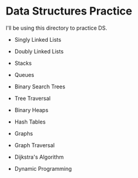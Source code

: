 # Data Structures Practice

I'll be using this directory to practice DS.

- Singly Linked Lists
- Doubly Linked Lists
- Stacks
- Queues
- Binary Search Trees
- Tree Traversal

- Binary Heaps
- Hash Tables
- Graphs
- Graph Traversal
- Dijkstra's Algorithm
- Dynamic Programming
